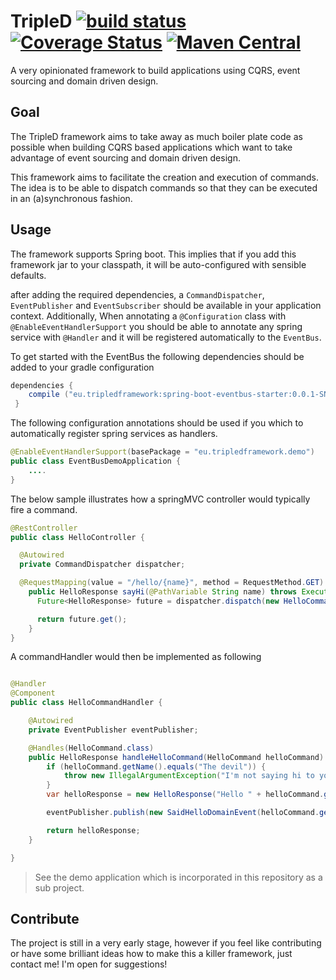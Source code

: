 # TripleD [![build status](https://travis-ci.com/domenique/tripled-framework.svg?branch=master)](https://travis-ci.com/domenique/tripled-framework) [![Coverage Status](https://coveralls.io/repos/domenique/tripled-framework/badge.svg?branch=master)](https://coveralls.io/r/domenique/tripled-framework?branch=master) [![Maven Central](https://maven-badges.herokuapp.com/maven-central/eu.tripled-framework/spring-boot-eventbus-starter/badge.svg)](https://maven-badges.herokuapp.com/maven-central/eu.tripled-framework/spring-boot-eventbus-starter)
A very opinionated framework to build applications using CQRS, event sourcing and domain driven design.

## Goal
The TripleD framework aims to take away as much boiler plate code as possible when building CQRS based applications which want to take advantage of event sourcing and domain driven design.

This framework aims to facilitate the creation and execution of commands. The idea is to be able to dispatch commands so that they can be executed in an (a)synchronous fashion.

## Usage
The framework supports Spring boot. This implies that if you add this framework jar to your classpath, it will be auto-configured with sensible defaults.

after adding the required dependencies, a `CommandDispatcher`, `EventPublisher` and `EventSubscriber`  should be available in your application context.
Additionally, When annotating a `@Configuration` class with `@EnableEventHandlerSupport` you should be able to annotate any spring service with `@Handler` and it will be registered automatically to the `EventBus`.

To get started with the EventBus the following dependencies should be added to your gradle configuration
```groovy
dependencies {
    compile ("eu.tripledframework:spring-boot-eventbus-starter:0.0.1-SNAPSHOT")
 }
```


The following configuration annotations should be used if you which to automatically register spring services as handlers.
```java
@EnableEventHandlerSupport(basePackage = "eu.tripledframework.demo")
public class EventBusDemoApplication {
    ....
}
```

The below sample illustrates how a springMVC controller would typically fire a command.
```java
@RestController
public class HelloController {

  @Autowired
  private CommandDispatcher dispatcher;

  @RequestMapping(value = "/hello/{name}", method = RequestMethod.GET)
    public HelloResponse sayHi(@PathVariable String name) throws ExecutionException, InterruptedException {
      Future<HelloResponse> future = dispatcher.dispatch(new HelloCommand(name));

      return future.get();
    }
}
```

A commandHandler would then be implemented as following

```java

@Handler
@Component
public class HelloCommandHandler {

    @Autowired
    private EventPublisher eventPublisher;

    @Handles(HelloCommand.class)
    public HelloResponse handleHelloCommand(HelloCommand helloCommand) {
        if (helloCommand.getName().equals("The devil")) {
            throw new IllegalArgumentException("I'm not saying hi to you! :P");
        }
        var helloResponse = new HelloResponse("Hello " + helloCommand.getName());

        eventPublisher.publish(new SaidHelloDomainEvent(helloCommand.getName()));

        return helloResponse;
    }

}
```


> See the demo application which is incorporated in this repository as a sub project.

## Contribute
The project is still in a very early stage, however if you feel like contributing or have some brilliant ideas how to make this a killer framework, just contact me! I'm open for suggestions!
